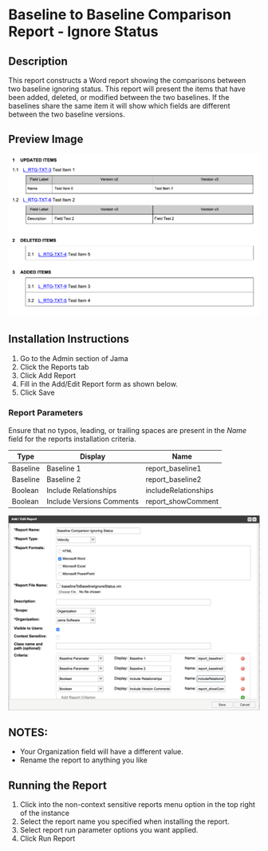 # Baseline to Baseline Comparison Report - Ignore Status

## Description
This report constructs a Word report showing the comparisons between two baseline ignoring status. This report will present the items that have been added, deleted, or modified between the two baselines. If the baselines share the same item it will show which fields are different between the two baseline versions. 

## Preview Image
![Report Preview](preview.png)

## Installation Instructions
1. Go to the Admin section of Jama
2. Click the Reports tab
3. Click Add Report
4. Fill in the Add/Edit Report form as shown below.
5. Click Save

### Report Parameters
Ensure that no typos, leading, or trailing spaces are present in the *Name* field for the reports installation criteria.

| Type          | Display                               | Name                       |
| ------------- | ------------------------------------- | -------------------------- |
| Baseline      | Baseline 1                            | report_baseline1           |
| Baseline      | Baseline 2                            | report_baseline2           |
| Boolean       | Include Relationships                 | includeRelationships       |
| Boolean       | Include Versions Comments             | report_showComment         |


![Report Config](baselineToBaselineIgnoreStatus_setup.png)

## NOTES: 
- Your Organization field will have a different value.  
- Rename the report to anything you like


## Running the Report
1. Click into the non-context sensitive reports menu option in the top right of the instance
2. Select the report name you specified when installing the report.
3. Select report run parameter options you want applied. 
4. Click Run Report
